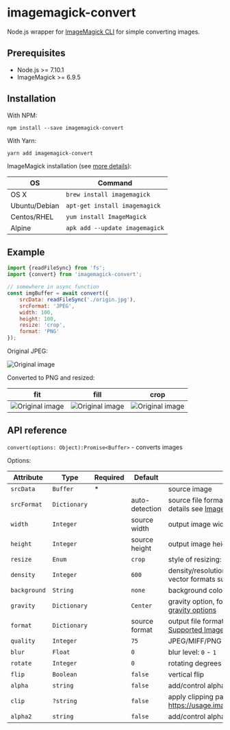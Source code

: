 # imagemagick-convert

Node.js wrapper for [ImageMagick CLI](http://www.imagemagick.org) for simple converting images.

## Prerequisites

* Node.js >= 7.10.1
* ImageMagick >= 6.9.5

## Installation

With NPM:
```shell script
npm install --save imagemagick-convert
```

With Yarn:
```shell script
yarn add imagemagick-convert
```

ImageMagick installation (see [more details](http://www.imagemagick.org/www/script/download.php)):

|OS|Command|
|---|---|
|OS X|`brew install imagemagick`|
|Ubuntu/Debian|`apt-get install imagemagick`|
|Centos/RHEL|`yum install ImageMagick`|
|Alpine|`apk add --update imagemagick`|

## Example

```javascript
import {readFileSync} from 'fs';
import {convert} from 'imagemagick-convert';

// somewhere in async function
const imgBuffer = await convert({
    srcData: readFileSync('./origin.jpg'),
    srcFormat: 'JPEG',
    width: 100,
    height: 100,
    resize: 'crop',
    format: 'PNG'
});
```

Original JPEG:

![Original image](./docs/origin.jpg)

Converted to PNG and resized:

|fit|fill|crop|
|---|---|---|
|![Original image](./docs/fit.jpg)|![Original image](./docs/fill.jpg)|![Original image](./docs/crop.jpg)|

## API reference

`convert(options: Object):Promise<Buffer>` - converts images

Options:

| Attribute    | Type       | Required | Default | Description                                                                                                                                           |
|--------------|------------| --- | --- |-------------------------------------------------------------------------------------------------------------------------------------------------------|
| `srcData`    | `Buffer`   | * | | source image                                                                                                                                          |
| `srcFormat`  | `Dictionary` | | auto-detection | source file format (explicit specification), for more details see [ImageMagick Supported Image Formats](http://www.imagemagick.org/script/formats.php) |
| `width`      | `Integer`  | | source width | output image width in pixels                                                                                                                          |
| `height`     | `Integer`  | | source height | output image height in pixels                                                                                                                         |
| `resize`     | `Enum`     | | `crop` | style of resizing: `crop`, `fit`, `fill`                                                                                                              |
| `density`    | `Integer`  | | `600` | density/resolution for rendering an image from vector formats such as `Postscript`, `PDF`, `WMF`, `SVG`                                               |
| `background` | `String`   | | `none` | background color or transparency for images                                                                                                           |
| `gravity`    | `Dictionary` | | `Center` | gravity option, for more details see [ImageMagick gravity options](http://www.imagemagick.org/script/command-line-options.php#gravity)                |
| `format`     | `Dictionary` | | source format | output file format, for more details see [ImageMagick Supported Image Formats](http://www.imagemagick.org/script/formats.php)                         |
| `quality`    | `Integer`  | | `75` | JPEG/MIFF/PNG compression level: `1` - `100`                                                                                                          |
| `blur`       | `Float`    | | `0` | blur level: `0` - `1`                                                                                                                                 |
| `rotate`     | `Integer`  | | `0` | rotating degrees                                                                                                                                      |
| `flip`       | `Boolean`  | | `false` | vertical flip                                                                                                                                         |
| `alpha`      | `string`   | | `false` | add/control alpha channel                                                                                                                             |
| `clip`       | `?string`  | | `false` | apply clipping path for more details see https://usage.imagemagick.org/masking/#clip_mask                                                             |
| `alpha2`     | `string`   | | `false` | add/control alpha channel within clipping path                                                                                                        |
